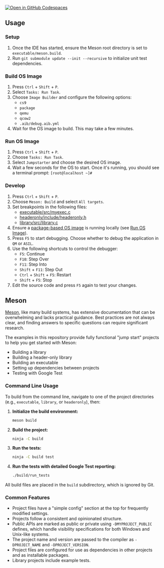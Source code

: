 [![Open in GitHub Codespaces](https://github.com/codespaces/badge.svg)](https://codespaces.new/raballew/autosd?quickstart=1)

## Usage

### Setup

1.  Once the IDE has started, ensure the Meson root directory is set to `executable/meson.build`.
2.  Run `git submodule update --init --recursive` to initialize unit test dependencies.

### Build OS Image

1.  Press `Ctrl` + `Shift` + `P`.
2.  Select `Tasks: Run Task`.
3.  Choose `Image Builder` and configure the following options:
    *   `cs9`
    *   `package`
    *   `qemu`
    *   `qcow2`
    *   `.aib/debug.aib.yml`
4.  Wait for the OS image to build. This may take a few minutes.

### Run OS Image

1.  Press `Ctrl` + `Shift` + `P`.
2.  Choose `Tasks: Run Task`.
3.  Select `Jumpstarter` and choose the desired OS image.
4.  Wait a few seconds for the OS to start. Once it's running, you should see a terminal prompt: `[root@localhost ~]#`

### Develop

1.  Press `Ctrl` + `Shift` + `P`.
2.  Choose `Meson: Build` and select `All targets`.
3.  Set breakpoints in the following files:
    *   [executable/src/myexec.c](executable/src/myexec.c)
    *   [headeronly/include/headeronly.h](headeronly/include/headeronly.h)
    *   [library/src/library.c](library/src/library.c)
4.  Ensure a [package-based OS image](#build-os-image) is running locally (see [Run OS Image](#run-os-image)).
5.  Press `F5` to start debugging. Choose whether to debug the application in `QM` or `ASIL`.
6.  Use the following shortcuts to control the debugger:
    *   `F5`: Continue
    *   `F10`: Step Over
    *   `F11`: Step Into
    *   `Shift` + `F11`: Step Out
    *   `Ctrl` + `Shift` + `F5`: Restart
    *   `Shift` + `F5`: Stop
7.  Edit the source code and press `F5` again to test your changes.

## Meson

[Meson](http://mesonbuild.com), like many build systems, has extensive documentation that can be overwhelming and lacks practical guidance. Best practices are not always clear, and finding answers to specific questions can require significant research.

The examples in this repository provide fully functional "jump start" projects to help you get started with Meson:

*   Building a library
*   Building a header-only library
*   Building an executable
*   Setting up dependencies between projects
*   Testing with Google Test

### Command Line Usage

To build from the command line, navigate to one of the project directories (e.g., `executable`, `library`, or `headeronly`), then:

1.  **Initialize the build environment:**

    ```sh
    meson build
    ```

2.  **Build the project:**

    ```sh
    ninja -C build
    ```

3.  **Run the tests:**

    ```sh
    ninja -C build test
    ```

4.  **Run the tests with detailed Google Test reporting:**

    ```sh
    ./build/run_tests
    ```

All build files are placed in the `build` subdirectory, which is ignored by Git.

### Common Features

*   Project files have a "simple config" section at the top for frequently modified settings.
*   Projects follow a consistent and opinionated structure.
*   Public APIs are marked as public or private using `-DMYPROJECT_PUBLIC` defines, which handle visibility specifications for both Windows and Unix-like systems.
*   The project name and version are passed to the compiler as `-DPROJECT_NAME` and `-DPROJECT_VERSION`.
*   Project files are configured for use as dependencies in other projects and as installable packages.
*   Library projects include example tests.
